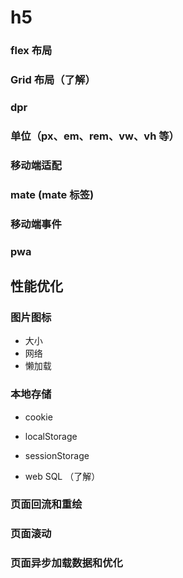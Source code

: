 # h5

### flex 布局

### Grid 布局（了解）

### dpr

### 单位（px、em、rem、vw、vh 等）

### 移动端适配

### mate (mate 标签)

### 移动端事件

### pwa

## 性能优化

### 图片图标

-   大小
-   网络
-   懒加载

### 本地存储

-   cookie

-   local​Storage

-   sessionStorage

-   web SQL （了解）

### 页面回流和重绘

### 页面滚动

### 页面异步加载数据和优化
